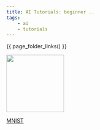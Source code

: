 ```yaml
---
title: AI Tutorials: beginner ..
tags:
    - ai
    - tutorials
---
```



{{ page_folder_links() }}

<div class="grid-container">
    <div class="grid-item">
        <a href="MNIST">
        <img src="images/math.png"  width="150" height="150">
        <p>MNIST</p></a>
    </div>
    
</div>
